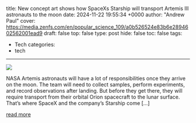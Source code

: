 title: New concept art shows how SpaceXs Starship will transport Artemis III astronauts to the moon
date: 2024-11-22 19:55:34 +0000
author: "Andrew Paul"
cover: https://media.zenfs.com/en/popular_science_109/a0b526524e83b6e2894602562001ead9
draft: false
top: false
type: post
hide: false
toc: false
tags:
  - Tech
categories:
  - tech
---

![](https://media.zenfs.com/en/popular_science_109/a0b526524e83b6e2894602562001ead9)

NASA Artemis astronauts will have a lot of responsibilities once they arrive on the moon. The team will need to collect samples, perform experiments, and record observations after landing. But before they get there, they will require transport from their orbital Orion spacecraft to the lunar surface. That’s where SpaceX and the company’s Starship come \[…\]

[read more](https://www.yahoo.com/news/concept-art-shows-spacex-starship-195534811.html)
